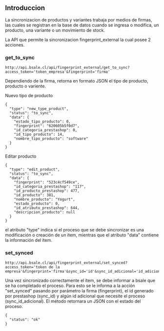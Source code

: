 ## Introduccion

La sincronizacion de productos y variantes trabaja por medios de firmas, las cuales se registran en la base de datos
cuando se ingresa o modifica, un producto, una variante o un movimiento de stock.

La API que permite la sincronizacion fingerprint_external la cual posee 2 acciones.

### get_to_sync

```
http://api.bsale.cl/api/fingerprint_external/get_to_sync?access_token='token_empresa'&fingerprint='firma'
```

Dependiendo de la firma, retorna en formato JSON el tipo de producto, producto o variente.

Nuevo tipo de producto
```
{
  "type": "new_type_product",
  "status": "to_sync",
  "data": {
    "estado_tipo_producto": 0,
    "fingerprint": "620605b5f0d7",
    "id_categoria_prestashop": 0,
    "id_tipo_producto": 14,
    "nombre_tipo_producto": "software"
  }
}
```

Editar producto
```
{
  "type": "edit_product",
  "status": "to_sync",
  "data": {
    "fingerprint": "523c4cf549ce",
    "id_categoria_prestashop": "117",
    "id_producto_prestashop": 477,
    "id_producto": 381,
    "nombre_producto": "Yogurt",
    "estado_producto": 0,
    "id_atributo_prestashop": 644,
    "descripcion_producto": null
  }
}
```

el atributo "type" indica si el proceso que se debe sincronizar es una modificación o creación de un ítem, mientras que el atributo "data" contiene la información del ítem.


### set_synced

```
http://api.bsale.cl/api/fingerprint_external/set_synced?access_token='token de la empresa'&fingerprint='firma'&sync_id='id'&sync_id_adicional='id_adicional'
```

Una vez sincronizado correctamente el ítem, se debe informar a bsale que se ha completado el proceso. Para esto se le informa a la acción "set_synced" pasando por parámetro la firma (fingerprint), el id generado por prestashop (sync_id) y algún id adicional que necesite el proceso (sync_id_adicional).
El método retornara un JSON con el estado del proceso.

```
{
  "status": "ok"
}
```
